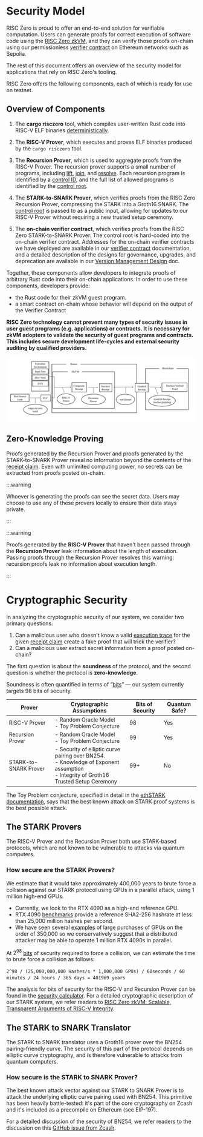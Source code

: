 # Security Model

RISC Zero is proud to offer an end-to-end solution for verifiable computation.
Users can generate proofs for correct execution of software code using the [RISC Zero zkVM],
and they can verify those proofs on-chain using our permissionless [verifier contract] on Ethereum networks such as Sepolia.

The rest of this document offers an overview of the security model for applications that rely on RISC Zero's tooling.

RISC Zero offers the following components, each of which is ready for use on testnet.

## Overview of Components

1. The **cargo risczero** tool, which compiles user-written Rust code into RISC-V ELF binaries [deterministically].

2. The **RISC-V Prover**, which executes and proves ELF binaries produced by the `cargo risczero` tool.

3. The **Recursion Prover**, which is used to aggregate proofs from the RISC-V Prover.
   The recursion prover supports a small number of programs, including [lift], [join], and [resolve].
   Each recursion program is identified by a [control ID], and the full list of allowed programs is identified by the [control root].

4. The **STARK-to-SNARK Prover**, which verifies proofs from the RISC Zero Recursion Prover, compressing the STARK into a Groth16 SNARK.
   The [control root] is passed to as a public input, allowing for updates to our RISC-V Prover without requiring a new trusted setup ceremony.

5. The **on-chain verifier contract**, which verifies proofs from the RISC Zero STARK-to-SNARK Prover.
   The control root is hard-coded into the on-chain verifier contract.
   Addresses for the on-chain verifier contracts we have deployed are available in our [verifier contract] documentation, and a detailed description of the designs for governance, upgrades, and deprecation are available in our [Version Management Design][VersionManagement@main] doc.

Together, these components allow developers to integrate proofs of arbitrary Rust code into their on-chain applications.
In order to use these components, developers provide:

- the Rust code for their zkVM guest program.
- a smart contract on-chain whose behavior will depend on the output of the Verifier Contract

**RISC Zero technology cannot prevent many types of security issues in user guest programs (e.g. applications) or contracts. It is necessary for zkVM adopters to validate the security of guest programs and contracts. This includes secure development life-cycles and external security auditing by qualified providers.**

![Security Model Diagram](../static/diagrams/security-model-diagram.svg)

## Zero-Knowledge Proving

Proofs generated by the Recursion Prover and proofs generated by the STARK-to-SNARK Prover reveal no information beyond the contents of the [receipt claim].
Even with unlimited computing power, no secrets can be extracted from proofs posted on-chain.

:::warning

Whoever is generating the proofs can see the secret data. Users may choose to use any of these provers locally to ensure their data stays private.

:::

:::warning

Proofs generated by the **RISC-V Prover** that haven't been passed through the **Recursion Prover** leak information about the length of execution.
Passing proofs through the Recursion Prover resolves this warning: recursion proofs leak no information about execution length.

:::

# Cryptographic Security

In analyzing the cryptographic security of our system, we consider two primary questions:

1. Can a malicious user who doesn't know a valid [execution trace] for the given [receipt claim] create a fake proof that will trick the verifier?
2. Can a malicious user extract secret information from a proof posted on-chain?

The first question is about the **soundness** of the protocol, and the second question is whether the protocol is **zero-knowledge**.

Soundness is often quantified in terms of “[bits]” — our system currently targets 98 bits of security.

| Prover                | Cryptographic Assumptions                                                                                                                     | Bits of Security | Quantum Safe? |
| --------------------- | --------------------------------------------------------------------------------------------------------------------------------------------- | ---------------- | ------------- |
| RISC-V Prover         | - Random Oracle Model <br/> - Toy Problem Conjecture                                                                                          | 98               | Yes           |
| Recursion Prover      | - Random Oracle Model <br/> - Toy Problem Conjecture                                                                                          | 99               | Yes           |
| STARK-to-SNARK Prover | - Security of elliptic curve pairing over BN254. <br/> - Knowledge of Exponent assumption <br/> - Integrity of Groth16 Trusted Setup Ceremony | 99+              | No            |

The Toy Problem conjecture, specified in detail in the [ethSTARK documentation], says that the best known attack on STARK proof systems is the best possible attack.

## The STARK Provers

The RISC-V Prover and the Recursion Prover both use STARK-based protocols, which are not known to be vulnerable to attacks via quantum computers.

### How secure are the STARK Provers?

We estimate that it would take approximately 400,000 years to brute force a collision against our STARK protocol using GPUs in a parallel attack, using 1 million high-end GPUs.

- Currently, we look to the RTX 4090 as a high-end reference GPU.
- RTX 4090 [benchmarks] provide a reference SHA2-256 hashrate at less than 25,000 million hashes per second.
- We have seen several [examples] of large purchases of GPUs on the order of 350,000 so we conservatively suggest that a distributed attacker may be able to operate 1 million RTX 4090s in parallel.

At $2^{98}$ [bits] of security required to force a collision, we can estimate the time to brute force a collision as follows:

`2^98 / (25,000,000,000 Hashes/s * 1,000,000 GPUs) / 60seconds / 60 minutes / 24 hours / 365 days = 401969 years`

The analysis for bits of security for the RISC-V and Recursion Prover can be found in the [security calculator].
For a detailed cryptographic description of our STARK system, we refer readers to [RISC Zero zkVM: Scalable, Transparent Arguments of RISC-V Integrity].

## The STARK to SNARK Translator

The STARK to SNARK translator uses a Groth16 prover over the BN254 pairing-friendly curve. The security of this part of the protocol depends on elliptic curve cryptography, and is therefore vulnerable to attacks from quantum computers.

### How secure is the STARK to SNARK Prover?

The best known attack vector against our STARK to SNARK Prover is to attack the underlying elliptic curve pairing used with BN254.
This primitive has been heavily battle-tested: it's part of the core cryptography on Zcash and it's included as a precompile on Ethereum (see EIP-197).

For a detailed discussion of the security of BN254, we refer readers to the discussion on this [GitHub issue from Zcash].

[benchmarks]: https://gist.github.com/Chick3nman/32e662a5bb63bc4f51b847bb422222fd
[examples]: https://www.pcmag.com/news/zuckerbergs-meta-is-spending-billions-to-buy-350000-nvidia-h100-gpus
[lift]: https://docs.rs/risc0-zkvm/latest/risc0_zkvm/struct.ApiClient.html#method.lift
[join]: https://docs.rs/risc0-zkvm/latest/risc0_zkvm/struct.ApiClient.html#method.join
[resolve]: https://docs.rs/risc0-zkvm/latest/risc0_zkvm/struct.ApiClient.html#method.resolve
[control ID]: ../../terminology#control-id
[control root]: ../../terminology#control-root
[execution trace]: ../../terminology#execution-trace
[ethSTARK documentation]: https://eprint.iacr.org/2021/582
[deterministically]: ../../terminology#deterministic-builds
[GitHub issue from Zcash]: https://github.com/zcash/zcash/issues/714
[receipt claim]: ../../terminology#receipt-claim
[RISC Zero zkVM: Scalable, Transparent Arguments of RISC-V Integrity]: pathname:///proof-system-in-detail.pdf
[RISC Zero zkVM]: ../zkvm
[security calculator]: https://github.com/risc0/risc0/blob/main/risc0/zkp/src/prove/soundness.rs
[this article by Justin Thaler]: https://a16zcrypto.com/posts/article/snark-security-and-performance/
[bits]: https://a16zcrypto.com/posts/article/snark-security-and-performance/
[Verifier Contract]: ../blockchain-integration/contracts/verifier
[VersionManagement@main]: https://github.com/risc0/risc0-ethereum/blob/main/contracts/version-management-design.md
